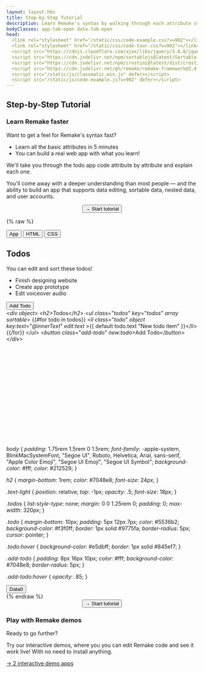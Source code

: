 ```yaml
---
layout: layout.hbs
title: Step-by-Step Tutorial
description: Learn Remake's syntax by walking through each attribute step-by-step
bodyClasses: app-tab-open data-tab-open
head:
  <link rel="stylesheet" href="/static/css/code-example.css?v=902"></link>
  <link rel="stylesheet" href="/static/css/code-tour.css?v=902"></link>
  <script src="https://cdnjs.cloudflare.com/ajax/libs/jquery/3.6.0/jquery.min.js" defer></script>
  <script src="https://cdn.jsdelivr.net/npm/sortablejs@latest/Sortable.min.js" defer></script>
  <script src="https://cdn.jsdelivr.net/npm/crostini@latest/dist/crostini.umd.js" defer></script>
  <script src="https://cdn.jsdelivr.net/gh/remake/remake-framework@2.4.5/_remake/dist/remake/js/remake.min.js" defer></script>
  <script src="/static/js/classmatic.min.js" defer></script>
  <script src="/static/js/code-example.js?v=902" defer></script>
---
```


## Step-by-Step Tutorial

### Learn Remake faster

Want to get a feel for Remake's syntax fast?

- Learn all the basic attributes in 5 minutes
- You can build a real web app with what you learn!

We'll take you through the todo app code attribute by attribute and explain each one.

You'll come away with a deeper understanding than most people &mdash; and the ability to build an app that supports data editing, sortable data, nested data, and user accounts.

<div class="spacer--24"></div>

<div style="display: flex; justify-content: center;">
  <button class="tour__start cool-button cool-button--large" data-click-to-add-class="code-tab-open" data-click-to-remove-class="[app-tab-open,css-tab-open]">&#8594; Start tutorial</button>
</div>

<div class="spacer--24"></div>

{% raw %}
<div class="code-example tour relative">
  <div class="code-example__code-container relative">
    <div class="code-example__buttons">
      <button class="code-example__button code-example__button--app" data-click-to-add-class="app-tab-open" data-click-to-remove-class="[code-tab-open,css-tab-open]">App</button>
      <button class="code-example__button code-example__button--code" data-click-to-add-class="code-tab-open" data-click-to-remove-class="[app-tab-open,css-tab-open]">HTML</button>
      <button class="code-example__button code-example__button--css" data-click-to-add-class="css-tab-open" data-click-to-remove-class="[app-tab-open,code-tab-open]">CSS</button>
    </div>
    <div class="code-example__app" data-show-if=".app-tab-open">
      <div object>
        <h2>Todos</h2>
        <div class="text-light">You can edit and sort these todos!</div>
        <ul class="todos" key="todos" array sortable>
          <li class="todo" object key:text="@innerText" edit:text>Finish designing website</li>
          <li class="todo" object key:text="@innerText" edit:text>Create app prototype</li>
          <li class="todo" object key:text="@innerText" edit:text>Edit voiceover audio</li>
        </ul>
        <button class="add-todo" new:todo>Add Todo</button>
      </div>
    </div>
    <div class="code-example__code relative" data-show-if=".code-tab-open"><div class="code-example__code-scrollable">&#x3C;<i class="pink">div</i> <span class="tour__step"><i class="green">object</i></span>&#x3E;
  &#x3C;<i class="pink">h2</i>&#x3E;Todos&#x3C;/<i class="pink">h2</i>&#x3E;
  &#x3C;<i class="pink">ul</i> <i class="green">class</i>=&#x22;<i class="yellow">todos</i>&#x22; <span class="tour__step"><i class="green">key</i>=&#x22;<i class="yellow">todos</i>&#x22;</span> <span class="tour__step"><i class="green">array</i></span> <i class="green tour__step">sortable</i>&#x3E;
    <span class="tour__step">{{#for todo in todos}}</span>
      &#x3C;<i class="pink">li</i>
        <i class="green">class</i>=&#x22;<i class="yellow">todo</i>&#x22; 
        <span class="tour__step"><i class="green">object</i></span>
        <span class="tour__step"><i class="green">key:text</i>=&#x22;<i class="yellow">@innerText</i>&#x22;</span> 
        <i class="green tour__step">edit:text</i>
        &#x3E;<span class="tour__step">{{ default todo.text &#x22;New todo item&#x22; }}</span>&#x3C;/<i class="pink">li</i>&#x3E;
    {{/for}}
  &#x3C;/<i class="pink">ul</i>&#x3E;
  &#x3C;<i class="pink">button</i> <i class="green">class</i>=&#x22;<i class="yellow">add-todo</i>&#x22; <span class="tour__step"><i class="green">new:todo</i></span>&#x3E;Add Todo&#x3C;/<i class="pink">button</i>&#x3E;
&#x3C;/<i class="pink">div</i>&#x3E;<div class="tour__extra-scroll-area"><br><br><br><br><br><br><br><br><br><br><br><br><br><br><br><br></div></div></div>
    <div class="code-example__css" data-show-if=".css-tab-open"><i class="green">body</i> {
<i class="blue">  padding</i>: 1.75rem 1.5rem 0 1.5rem;
<i class="blue">  font-family</i>: -apple-system, BlinkMacSystemFont, "Segoe UI", Roboto, Helvetica, Arial, sans-serif, "Apple Color Emoji", "Segoe UI Emoji", "Segoe UI Symbol";
<i class="blue">  background-color</i>: #fff;
<i class="blue">  color</i>: #212529;
}

<i class="green">h2</i> {
<i class="blue">  margin-bottom</i>: 1rem;
<i class="blue">  color</i>: #7048e8;
<i class="blue">  font-size</i>: 24px;
}

<i class="green">.text-light</i> {
<i class="blue">  position</i>: relative;
<i class="blue">  top</i>: -1px;
<i class="blue">  opacity</i>: .5;
<i class="blue">  font-size</i>: 18px;
}

<i class="green">.todos</i> {
<i class="blue">  list-style-type</i>: none;
<i class="blue">  margin</i>: 0 0 1.25rem 0;
<i class="blue">  padding</i>: 0;
<i class="blue">  max-width</i>: 320px;
}

<i class="green">.todo</i> {
<i class="blue">  margin-bottom</i>: 10px;
<i class="blue">  padding</i>: 5px 12px 7px;
<i class="blue">  color</i>: #5536b2;
<i class="blue">  background-color</i>: #f3f0ff;
<i class="blue">  border</i>: 1px solid #9775fa;
<i class="blue">  border-radius</i>: 5px;
<i class="blue">  cursor</i>: pointer;
}

<i class="green">.todo:hover</i> {
<i class="blue">  background-color</i>: #e5dbff;
<i class="blue">  border</i>: 1px solid #845ef7;
}

<i class="green">.add-todo</i> {
<i class="blue">  padding</i>: 8px 16px 10px;
<i class="blue">  color</i>: #fff;
<i class="blue">  background-color</i>: #7048e8;
<i class="blue">  border-radius</i>: 5px;
}

<i class="green">.add-todo:hover</i> {
<i class="blue">  opacity</i>: .85;
}</div>
  </div>
  <div class="code-example__app-container relative">
    <div class="code-example__buttons">
      <button class="code-example__button code-example__button--data">Data<span class="code-example__notification-bubble">0</span></button>
    </div>
    <div class="code-example__data" data-show-if=".data-tab-open"></div>
  </div>
</div>
{% endraw %}

<div style="display: flex; justify-content: center;">
  <button class="tour__start cool-button cool-button--large" data-click-to-add-class="code-tab-open" data-click-to-remove-class="[app-tab-open,css-tab-open]">&#8594; Start tutorial</button>
</div>

<div class="spacer--48"></div>

### Play with Remake demos

Ready to go further?

Try our interactive demos, where you you can edit Remake code and see it work live! With no need to install anything.

<div class="spacer--8"></div>

<a class="slanted-link" href="/interactive-demos/"><span>&rarr; 2 interactive demo apps</span></a>

<div class="spacer--32"></div>